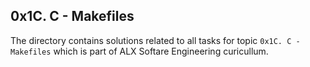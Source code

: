 ## 0x1C. C - Makefiles   
The directory contains solutions related to all tasks for topic `0x1C. C - Makefiles`  which is part of ALX Softare Engineering curicullum.

